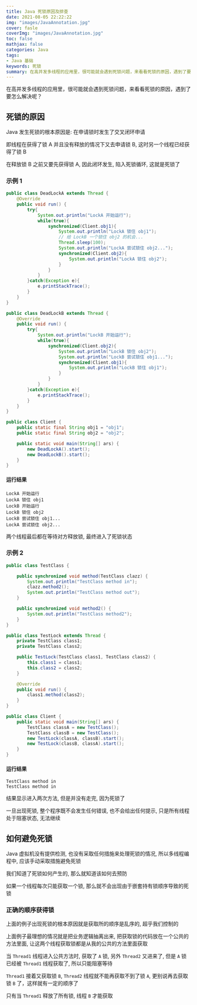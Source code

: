 ```yaml
---
title: Java 死锁原因及排查
date: 2021-08-05 22:22:22
img: "images/JavaAnnotation.jpg"
cover: fasle
coverImg: "images/JavaAnnotation.jpg"
toc: false
mathjax: false
categories: Java
tags:
- Java 基础
keywords: 死锁
summary: 在高并发多线程的应用里，很可能就会遇到死锁问题，来看看死锁的原因，遇到了要怎么解决呢？
---
```


在高并发多线程的应用里，很可能就会遇到死锁问题，来看看死锁的原因，遇到了要怎么解决呢？

## 死锁的原因

Java 发生死锁的根本原因是: 在申请锁时发生了交叉闭环申请

即线程在获得了锁 A 并且没有释放的情况下又去申请锁 B, 这时另一个线程已经获得了锁 B

在释放锁 B 之前又要先获得锁 A, 因此闭环发生, 陷入死锁循环, 这就是死锁了

### 示例 1

```java
public class DeadLockA extends Thread {
    @Override
    public void run() {
        try{
            System.out.println("LockA 开始运行");
            while(true){
                synchronized(Client.obj1){
                    System.out.println("LockA 锁住 obj1");
                    // 给 LockB 一个锁住 obj2 的机会...
                    Thread.sleep(100);
                    System.out.println("LockA 尝试锁住 obj2...");
                    synchronized(Client.obj2){
                        System.out.println("LockA 锁住 obj2");
                    }
                }
            }
        }catch(Exception e){
            e.printStackTrace();
        }
    }
}

public class DeadLockB extends Thread {
    @Override
    public void run() {
        try{
            System.out.println("LockB 开始运行");
            while(true){
                synchronized(Client.obj2){
                    System.out.println("LockB 锁住 obj2");
                    System.out.println("LockB 尝试锁住 obj1...");
                    synchronized(Client.obj1){
                        System.out.println("LockB 锁住 obj1");
                    }
                }
            }
        }catch(Exception e){
            e.printStackTrace();
        }
    }
}

public class Client {
    public static final String obj1 = "obj1";
    public static final String obj2 = "obj2";

    public static void main(String[] ars) {
        new DeadLockA().start();
        new DeadLockB().start();
    }
}
```

#### 运行结果

```log
LockA 开始运行
LockA 锁住 obj1
LockB 开始运行
LockB 锁住 obj2
LockB 尝试锁住 obj1...
LockA 尝试锁住 obj2...
```

两个线程最后都在等待对方释放锁, 最终进入了死锁状态

### 示例 2

```java
public class TestClass {

    public synchronized void method(TestClass clazz) {
        System.out.println("TestClass method in");
        clazz.method2();
        System.out.println("TestClass method out");
    }

    public synchronized void method2() {
        System.out.println("TestClass method2");
    }
}

public class TestLock extends Thread {
    private TestClass class1;
    private TestClass class2;

    public TestLock(TestClass class1, TestClass class2) {
        this.class1 = class1;
        this.class2 = class2;
    }

    @Override
    public void run() {
        class1.method(class2);
    }
}

public class Client {
    public static void main(String[] ars) {
        TestClass classA = new TestClass();
        TestClass classB = new TestClass();
        new TestLock(classA, classB).start();
        new TestLock(classB, classA).start();
    }
}
```

#### 运行结果

```log
TestClass method in
TestClass method in
```

结果显示进入两次方法, 但是并没有走完, 因为死锁了

一旦出现死锁, 整个程序既不会发生任何错误, 也不会给出任何提示, 只是所有线程处于阻塞状态, 无法继续

## 如何避免死锁

Java 虚拟机没有提供检测, 也没有采取任何措施来处理死锁的情况, 所以多线程编程中, 应该手动采取措施避免死锁

我们知道了死锁如何产生的, 那么就知道该如何去预防

如果一个线程每次只能获取一个锁, 那么就不会出现由于嵌套持有锁顺序导致的死锁

### 正确的顺序获得锁

上面的例子出现死锁的根本原因就是获取所的顺序是乱序的, 超乎我们控制的

上面例子最理想的情况就是把业务逻辑抽离出来, 把获取锁的代码放在一个公共的方法里面, 让这两个线程获取锁都是从我的公共的方法里面获取

当 `Thread1` 线程进入公共方法时, 获取了 `A` 锁, 另外 `Thread2` 又进来了, 但是 `A` 锁已经被 `Thread1` 线程获取了, 所以只能阻塞等待

`Thread1` 接着又获取锁 `B`, `Thread2` 线程就不能再获取不到了锁 `A`, 更别说再去获取锁 `B` 了，这样就有一定的顺序了

只有当 `Thread1` 释放了所有锁, 线程 `B` 才能获取
